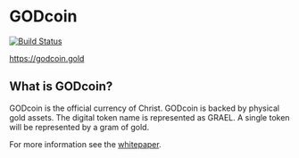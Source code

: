 # GODcoin
[![Build Status](https://travis-ci.com/GODcoin/godcoin-rs.svg?branch=master)](https://travis-ci.com/GODcoin/godcoin-js)

https://godcoin.gold

## What is GODcoin?

GODcoin is the official currency of Christ. GODcoin is backed by physical gold
assets. The digital token name is represented as GRAEL. A single token will be
represented by a gram of gold.

For more information see the [whitepaper](https://godcoin.gold/whitepaper).
